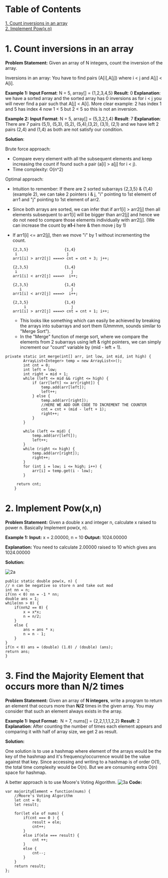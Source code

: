 # Table of Contents
[1. Count inversions in an array](https://github.com/KEHSIHBA-IGAYT/compCoding/edit/main/Arrays/Arrays.md#1--count-inversions-in-an-array)<br>
[2. Implement Pow(x,n)](https://github.com/KEHSIHBA-IGAYT/compCoding/blob/main/Arrays/Arrays.md#2--implement-powxn) 

# 1.  Count inversions in an array
**Problem Statement:** Given an array of N integers, count the inversion of the array.

Inversions in an array: You have to find pairs (A[i],A[j])  where  i < j and A[j] < A[i].

**Example 1:**
**Input Format**: N = 5, array[] = {1,2,3,4,5}
**Result**: 0
**Explanation**: we have a sorted array and the sorted array has 0 inversions as for i < j you will never find a pair such that A[j] < A[i]. More clear example: 2 has index 1 and 5 has index 4 now 1 < 5 but 2 < 5 so this is not an inversion.

**Example 2:**
**Input Format**: N = 5, array[] = {5,3,2,1,4}
**Result**: 7
**Explanation**: There are 7 pairs (5,1), (5,3), (5,2), (5,4),(3,2), (3,1), (2,1) and we have left 2 pairs (2,4) and (1,4) as both are not satisfy our condition.


**Solution**:

Brute force approach:
- Compare every element with all the subsequent elements and keep increasing the count if found such a pair (a[i] > a[j] for i < j).
- Time complexity: O(n^2)

Optimal approach:
- Intuition to remember: If there are 2 sorted subarrays {2,3,5} & {1,4} (example 2), we can take 2 pointers i & j, "i" pointing to 1st element of arr1 and "j" pointing to 1st element of arr2.
- Since both arrays are sorted, we can infer that if arr1[i] > arr2[j] then all elements subsequent to arr1[i] will be bigger than arr2[j] and hence we do not need to compare those elements individually with arr2[j]. (We can increase the count by **n1-i** here & then move j by 1)
- If arr1[i] <= arr2[j], then we move "i" by 1 without incrementing the count.
  ```
  {2,3,5}                {1,4}
   i                      j
  arr1[i] > arr2[j] ====> cnt = cnt + 3; j++;
   
  {2,3,5}                {1,4}
   i                        j
  arr1[i] < arr2[j] ====>  i++;
    
  {2,3,5}                {1,4}
     i                      j
  arr1[i] < arr2[j] ====>  i++;
    
  {2,3,5}                {1,4}
       i                    j
  arr1[i] > arr2[j] ====> cnt = cnt + 1; i++;
  ```

  - This looks like something which can easily be achieved by breaking the arrays into subarrays and sort them (Ummmm, sounds similar to "Merge Sort").
  - In the "Merge" function of merge sort, where we compare the elements from 2 subarrays using left & right pointers, we can simply increment our "count" variable by (mid - left + 1).
```
private static int merge(int[] arr, int low, int mid, int high) {
        ArrayList<Integer> temp = new ArrayList<>();
        int cnt = 0;
        int left = low;
        int right = mid + 1; 
        while (left <= mid && right <= high) {
            if (arr[left] <= arr[right]) {
                temp.add(arr[left]);
                left++;
            } else {
                temp.add(arr[right]);
                //HERE WE ADD OUR CODE TO INCREMENT THE COUNTER
                cnt = cnt + (mid - left + 1);
                right++;
            }
        }
        
        while (left <= mid) {
            temp.add(arr[left]);
            left++;
        }
        while (right <= high) {
            temp.add(arr[right]);
            right++;
        }
        for (int i = low; i <= high; i++) {
            arr[i] = temp.get(i - low);
        }

     return cnt;
    }
```
# 2.  Implement Pow(x,n)
**Problem Statement:** Given a double x and integer n, calculate x raised to power n. Basically Implement pow(x, n).

**Example 1:**
**Input:** x = 2.00000, n = 10
**Output:** 1024.00000

**Explanation:** You need to calculate 2.00000 raised to 10 which gives ans 1024.00000

**Solution:**

![2a](Attachments/Drawing_2a.jpg)

```
public static double pow(x, n) {
// n can be negative so store n and take out mod
int nn = n;
if(nn < 0) nn = -1 * nn;
double ans = 1;
while(nn > 0) {
	if(nn%2 == 0) {
		x = x*x;
		n = n/2;
	}
	else {
		ans = ans * x;
		n = n - 1;
	}
}
if(n < 0) ans = (double) (1.0) / (double) (ans);
return ans;
}
```

# 3. Find the Majority Element that occurs more than N/2 times
**Problem Statement:** Given an array of **N integers**, write a program to return an element that occurs more than **N/2** times in the given array. You may consider that such an element always exists in the array.

**Example 1:**
**Input Format:**  N = 7, nums[] = {2,2,1,1,1,2,2}
**Result**: 2
**Explanation**: After counting the number of times each element appears and comparing it with half of array size, we get 2 as result.

**Solution:**

One solution is to use a hashmap where element of the arrays would be the key of the hashmap and it's frequency/occurrence would be the value against that key. Since accessing and writing to a hashmap is of order O(1), the total time complexity would be O(n).
But we are consuming extra O(n) space for hashmap.

A better approach is to use Moore's Voting Algorithm.
![3a](Attachments/Moore_Voting.png)
**Code:**
```
var majorityElement = function(nums) {
    //Moore's Voting Algorithm
    let cnt = 0;
    let result;

    for(let ele of nums) {
        if(cnt === 0 ) {
            result = ele;
            cnt++;
        }
        else if(ele === result) {
            cnt ++;
        }
        else {
            cnt--;
        }
    }
    return result;
};
```